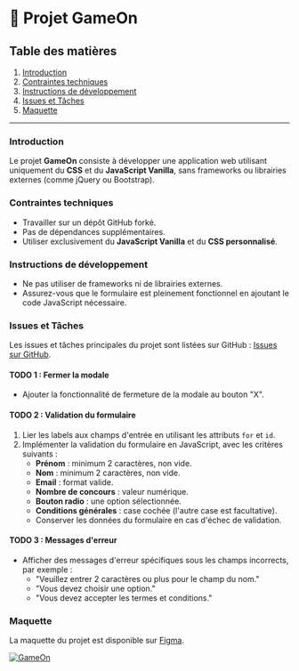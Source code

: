 #  🚀 Projet GameOn

## Table des matières
1. [Introduction](#introduction)
2. [Contraintes techniques](#contraintes-techniques)
3. [Instructions de développement](#instructions-de-développement)
4. [Issues et Tâches](#issues-et-tâches)
5. [Maquette](#maquette)

---

### Introduction
Le projet **GameOn** consiste à développer une application web utilisant uniquement du **CSS** et du **JavaScript Vanilla**, sans frameworks ou librairies externes (comme jQuery ou Bootstrap).

### Contraintes techniques
- Travailler sur un dépôt GitHub forké.
- Pas de dépendances supplémentaires.
- Utiliser exclusivement du **JavaScript Vanilla** et du **CSS personnalisé**.

### Instructions de développement
- Ne pas utiliser de frameworks ni de librairies externes.
- Assurez-vous que le formulaire est pleinement fonctionnel en ajoutant le code JavaScript nécessaire.

### Issues et Tâches
Les issues et tâches principales du projet sont listées sur GitHub : [Issues sur GitHub](https://github.com/OpenClassrooms-Student-Center/GameOn-website-FR/issues).

#### TODO 1 : Fermer la modale
- Ajouter la fonctionnalité de fermeture de la modale au bouton "X".

#### TODO 2 : Validation du formulaire
1. Lier les labels aux champs d'entrée en utilisant les attributs `for` et `id`.
2. Implémenter la validation du formulaire en JavaScript, avec les critères suivants :
   - **Prénom** : minimum 2 caractères, non vide.
   - **Nom** : minimum 2 caractères, non vide.
   - **Email** : format valide.
   - **Nombre de concours** : valeur numérique.
   - **Bouton radio** : une option sélectionnée.
   - **Conditions générales** : case cochée (l'autre case est facultative).
   - Conserver les données du formulaire en cas d'échec de validation.

#### TODO 3 : Messages d'erreur
- Afficher des messages d'erreur spécifiques sous les champs incorrects, par exemple :
  - "Veuillez entrer 2 caractères ou plus pour le champ du nom."
  - "Vous devez choisir une option."
  - "Vous devez accepter les termes et conditions."

### Maquette
La maquette du projet est disponible sur [Figma](https://www.figma.com/file/prxFGnSUoEhk6PTcMaJQim/UI-Design-GameOn-EN).

[![GameOn](https://user.oc-static.com/upload/2020/08/14/15974189716945_image2.png "GameOn")](https://www.figma.com/file/prxFGnSUoEhk6PTcMaJQim/UI-Design-GameOn-EN)

